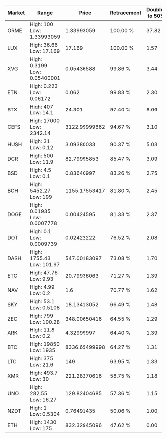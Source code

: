| Market | Range | Price| Retracement | Doubles to 50% |
| --- | --- | --- | --- | --- |
| ORME | High: 100<br />Low: 1.33993059 | 1.33993059 | 100.00 % | 37.82 |
| LUX | High: 36.66<br />Low: 17.169 | 17.169 | 100.00 % | 1.57 |
| XVG | High: 0.3199<br />Low: 0.05400001 | 0.05436588 | 99.86 % | 3.44 |
| ETN | High: 0.223<br />Low: 0.06172 | 0.062 | 99.83 % | 2.30 |
| BTX | High: 407<br />Low: 14.1 | 24.301 | 97.40 % | 8.66 |
| CEFS | High: 17000<br />Low: 2342.14 | 3122.99999662 | 94.67 % | 3.10 |
| HUSH | High: 31<br />Low: 0.12 | 3.09380033 | 90.37 % | 5.03 |
| DCR | High: 500<br />Low: 11.9 | 82.79995853 | 85.47 % | 3.09 |
| BSD | High: 4.5<br />Low: 0.1 | 0.83640997 | 83.26 % | 2.75 |
| BCH | High: 5452.27<br />Low: 199 | 1155.17553417 | 81.80 % | 2.45 |
| DOGE | High: 0.01935<br />Low: 0.0007778 | 0.00424595 | 81.33 % | 2.37 |
| DOT | High: 0.1<br />Low: 0.0009739 | 0.02422222 | 76.52 % | 2.08 |
| DASH | High: 1755.43<br />Low: 101.97 | 547.00183097 | 73.08 % | 1.70 |
| ETC | High: 47.76<br />Low: 9.93 | 20.79936063 | 71.27 % | 1.39 |
| NAV | High: 4.99<br />Low: 0.2 | 1.6 | 70.77 % | 1.62 |
| SKY | High: 53.1<br />Low: 0.5108 | 18.13413052 | 66.49 % | 1.48 |
| ZEC | High: 799<br />Low: 100.28 | 348.00650416 | 64.55 % | 1.29 |
| ARK | High: 11.8<br />Low: 0.2 | 4.32999997 | 64.40 % | 1.39 |
| BTC | High: 19850<br />Low: 1935 | 8336.65499998 | 64.27 % | 1.31 |
| LTC | High: 375<br />Low: 21.6 | 149 | 63.95 % | 1.33 |
| XMR | High: 493.7<br />Low: 30 | 221.28270616 | 58.75 % | 1.18 |
| UNO | High: 282.55<br />Low: 16.27 | 129.82404685 | 57.36 % | 1.15 |
| NZDT | High: 1<br />Low: 0.5304 | 0.76491435 | 50.06 % | 1.00 |
| ETH | High: 1430<br />Low: 175 | 832.32945096 | 47.62 % | 0.00 |
